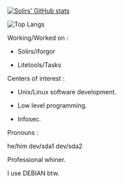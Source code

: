 
[![Solirs' GitHub stats](https://github-readme-stats.vercel.app/api?username=Solirs&theme=radical&count_private=true)](https://github.com/anuraghazra/github-readme-stats)

![Top Langs](https://github-readme-stats.vercel.app/api/top-langs/?username=Solirs&theme=radical)

Working/Worked on :

- Solirs/iforgor

- Litetools/Tasks



Centers of interest :

- Unix/Linux software development.

- Low level programming.

- Infosec.

Pronouns : 

he/him
dev/sda1
dev/sda2



Professional whiner.

I use DEBIAN btw.
